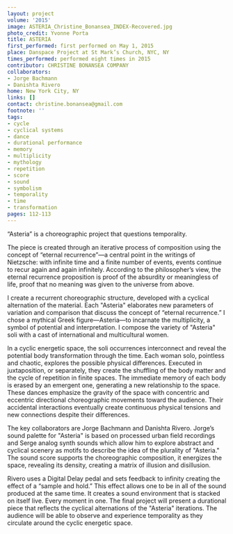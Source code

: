 ```yaml
---
layout: project
volume: '2015'
image: ASTERIA_Christine_Bonansea_INDEX-Recovered.jpg
photo_credit: Yvonne Porta
title: ASTERIA
first_performed: first performed on May 1, 2015
place: Danspace Project at St Mark’s Church, NYC, NY
times_performed: performed eight times in 2015
contributor: CHRISTINE BONANSEA COMPANY
collaborators:
- Jorge Bachmann
- Danishta Rivero
home: New York City, NY
links: []
contact: christine.bonansea@gmail.com
footnote: ''
tags:
- cycle
- cyclical systems
- dance
- durational performance
- memory
- multiplicity
- mythology
- repetition
- score
- sound
- symbolism
- temporality
- time
- transformation
pages: 112-113
---
```


“Asteria” is a choreographic project that questions temporality.

The piece is created through an iterative process of composition using the concept of “eternal recurrence”—a central point in the writings of Nietzsche: with infinite time and a finite number of events, events continue to recur again and again infinitely. According to the philosopher’s view, the eternal recurrence proposition is proof of the absurdity or meaningless of life, proof that no meaning was given to the universe from above.

I create a recurrent choreographic structure, developed with a cyclical alternation of the material. Each "Asteria" elaborates new parameters of variation and comparison that discuss the concept of “eternal recurrence.” I chose a mythical Greek figure—Asteria—to incarnate the multiplicity, a symbol of potential and interpretation. I compose the variety of "Asteria" soli with a cast of international and multicultural women.

In a cyclic energetic space, the soli occurrences interconnect and reveal the potential body transformation through the time. Each woman solo, pointless and chaotic, explores the possible physical differences. Executed in juxtaposition, or separately, they create the shuffling of the body matter and the cycle of repetition in finite spaces. The immediate memory of each body is erased by an emergent one, generating a new relationship to the space. These dances emphasize the gravity of the space with concentric and eccentric directional choreographic movements toward the audience. Their accidental interactions eventually create continuous physical tensions and new connections despite their differences.

The key collaborators are Jorge Bachmann and Danishta Rivero. Jorge’s sound palette for "Asteria" is based on processed urban field recordings and Serge analog synth sounds which allow him to explore abstract and cyclical scenery as motifs to describe the idea of the plurality of "Asteria." The sound score supports the choreographic composition, it energizes the space, revealing its density, creating a matrix of illusion and disillusion.

Rivero uses a Digital Delay pedal and sets feedback to infinity creating the effect of a “sample and hold.” This effect allows one to be in all of the sound produced at the same time. It creates a sound environment that is stacked on itself live. Every moment in one. The final project will present a durational piece that reflects the cyclical alternations of the "Asteria" iterations. The audience will be able to observe and experience temporality as they circulate around the cyclic energetic space.
